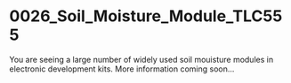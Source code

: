 # 0026_Soil_Moisture_Module_TLC555

You are seeing a large number of widely used soil mouisture modules in electronic development kits. More information coming soon...


